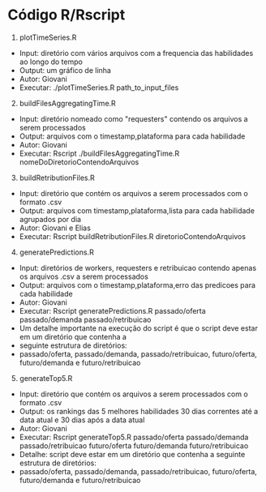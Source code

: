 Código R/Rscript
================

1. plotTimeSeries.R
 * Input: diretório com vários arquivos com a frequencia das habilidades ao longo do tempo 
 * Output: um gráfico de linha
 * Autor: Giovani
 * Executar: ./plotTimeSeries.R path_to_input_files 
 
2. buildFilesAggregatingTime.R
 * Input: diretório nomeado como "requesters" contendo os arquivos a serem processados
 * Output: arquivos com o timestamp,plataforma para cada habilidade
 * Autor: Giovani
 * Executar: Rscript ./buildFilesAggregatingTime.R nomeDoDiretorioContendoArquivos
 
 3. buildRetributionFiles.R
 * Input: diretório que contém os arquivos a serem processados com o formato .csv
 * Output: arquivos com timestamp,plataforma,lista para cada habilidade agrupados por dia
 * Autor: Giovani e Elias
 * Executar: Rscript buildRetributionFiles.R diretorioContendoArquivos
 
 4. generatePredictions.R
 * Input: diretórios de workers, requesters e retribuicao contendo apenas os arquivos .csv a serem processados
 * Output: arquivos com o timestamp,plataforma,erro das predicoes para cada habilidade
 * Autor: Giovani
 * Executar: Rscript generatePredictions.R passado/oferta passado/demanda passado/retribuicao
 * Um detalhe importante na execução do script é que o script deve estar em um diretório que contenha a
 * seguinte estrutura de diretórios:
 * passado/oferta, passado/demanda, passado/retribuicao, futuro/oferta, futuro/demanda e futuro/retribuicao
 
 5. generateTop5.R
 * Input: diretório que contém os arquivos a serem processados com o formato .csv
 * Output: os rankings das 5 melhores habilidades 30 dias correntes até a data atual e 30 dias após a data atual
 * Autor: Giovani
 * Executar: Rscript generateTop5.R passado/oferta passado/demanda passado/retribuicao futuro/oferta futuro/demanda futuro/retribuicao
 * Detalhe:  script deve estar em um diretório que contenha a seguinte estrutura de diretórios:
 * passado/oferta, passado/demanda, passado/retribuicao, futuro/oferta, futuro/demanda e futuro/retribuicao